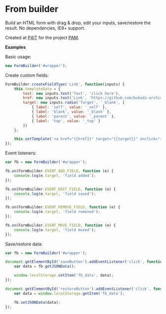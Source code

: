 # From builder


Build an HTML form with drag & drop, edit your inputs, save/restore the result.
No dependencies, IE9+ support.

Created at [P4IT](http://www.pappco.hu/) for the project [PAM](https://mossbourne.mosspam.org/).

**Examples**

Basic usage:
```javascript
new FormBuilder('#wrapper');
```

Create custom fields:
```javascript
FormBuilder.createFieldType('Link', function(inputs) {
    this.templateData = {
        text: new inputs.text('Text', 'click here'),
        href: new inputs.text('Link', 'https://github.com/bokodi-archive'),
        target: new inputs.radio('Target', '_blank', [
            { label: 'self', value: '_self' },
            { label: 'blank', value: '_blank' },
            { label: 'parent', value: '_parent' },
            { label: 'top', value: '_top' }
        ])
    };

    this.setTemplate('<a href="{{href}}" target="{{target}}" onclick="return false;">{{text}}</a>');
});
```

Event listeners:
```javascript
var fb = new FormBuilder('#wrapper');

fb.on(FormBuilder.EVENT_ADD_FIELD, function (e) {
    console.log(e.target, 'field added');
});

fb.on(FormBuilder.EVENT_EDIT_FIELD, function (e) {
    console.log(e.target, 'field saved');
});

fb.on(FormBuilder.EVENT_REMOVE_FIELD, function (e) {
    console.log(e.target, 'field removed');
});

fb.on(FormBuilder.EVENT_MOVE_FIELD, function (e) {
    console.log(e.target, 'field moved');
});
```

Save/restore data:
```javascript
var fb = new FormBuilder('#wrapper');

document.getElementById('saveButton').addEventListener('click', function() {
    var data = fb.getJSONData();

    window.localStorage.setItem('fb_data', data);
});

document.getElementById('restoreButton').addEventListener('click', function() {
    var data = window.localStorage.getItem('fb_data');

    fb.setJSONData(data);
});
```
